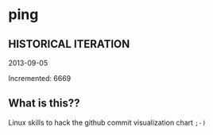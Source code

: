 # ping

## HISTORICAL ITERATION
2013-09-05

Incremented: 6669

## What is this?? 
Linux skills to hack the github commit visualization chart `;-)`
